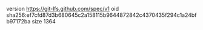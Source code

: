 version https://git-lfs.github.com/spec/v1
oid sha256:ef7cfd87d3b680645c2a158115b9644872842c4370435f294c1a24bfb97172ba
size 1364
